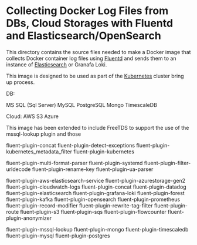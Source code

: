 # Collecting Docker Log Files from DBs, Cloud Storages with Fluentd and Elasticsearch/OpenSearch

This directory contains the source files needed to make a Docker image
that collects Docker container log files using [Fluentd][fluentd]
and sends them to an instance of [Elasticsearch][elasticsearch] or Granafa Loki.

This image is designed to be used as part of the [Kubernetes][kubernetes] cluster bring up process. 

DB:

MS SQL (Sql Server)
MySQL
PostgreSQL
Mongo
TimescaleDB


Cloud:
AWS S3
Azure


This image has been extended to include FreeTDS to support the use of the mssql-lookup plugin and those 

fluent-plugin-concat
fluent-plugin-detect-exceptions
fluent-plugin-kubernetes_metadata_filter
fluent-plugin-kubernetes

fluent-plugin-multi-format-parser
fluent-plugin-systemd
fluent-plugin-filter-urldecode
fluent-plugin-rename-key
fluent-plugin-ua-parser

fluent-plugin-aws-elasticsearch-service
fluent-plugin-azurestorage-gen2
fluent-plugin-cloudwatch-logs
fluent-plugin-concat
fluent-plugin-datadog
fluent-plugin-elasticsearch
fluent-plugin-grafana-loki
fluent-plugin-forest
fluent-plugin-kafka
fluent-plugin-opensearch
fluent-plugin-prometheus
fluent-plugin-record-modifier
fluent-plugin-rewrite-tag-filter
fluent-plugin-route
fluent-plugin-s3
fluent-plugin-sqs
fluent-plugin-flowcounter
fluent-plugin-anonymizer

fluent-plugin-mssql-lookup
fluent-plugin-mongo
fluent-plugin-timescaledb
fluent-plugin-mysql
fluent-plugin-postgres

[fluentd]: http://www.fluentd.org/
[elasticsearch]: https://www.elastic.co/products/elasticsearch
[kubernetes]: https://kubernetes.io
